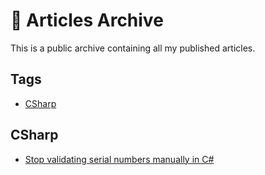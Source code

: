 # 📝 Articles Archive

This is a public archive containing all my published articles.

## Tags

- [CSharp](#csharp)

## CSharp

- [Stop validating serial numbers manually in C#](https://github.com/victoriaquasar/articles-archive/blob/main/articles/stop_validating_serial_numbers_manually_in_csharp.md)
